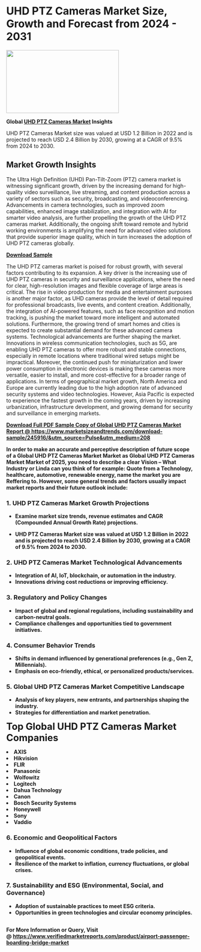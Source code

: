 <H1>UHD PTZ Cameras Market Size, Growth and Forecast from 2024 - 2031</H1><img class="aligncenter size-medium wp-image-584254" src="https://thirdeyenews.in/wp-content/uploads/2024/09/Global-Market-Research-300x168.jpeg" alt="" width="300" height="168" /><p><strong>Global&nbsp;<a href="https://www.marketsizeandtrends.com/download-sample/245916/&amp;utm_source=Pulse&amp;utm_medium=208">UHD PTZ Cameras Market</a> Insights</strong></p><p>UHD PTZ Cameras Market size was valued at USD 1.2 Billion in 2022 and is projected to reach USD 2.4 Billion by 2030, growing at a CAGR of 9.5% from 2024 to 2030.</p><p><h2>Market Growth Insights</h2> <p>The Ultra High Definition (UHD) Pan-Tilt-Zoom (PTZ) camera market is witnessing significant growth, driven by the increasing demand for high-quality video surveillance, live streaming, and content production across a variety of sectors such as security, broadcasting, and videoconferencing. Advancements in camera technologies, such as improved zoom capabilities, enhanced image stabilization, and integration with AI for smarter video analysis, are further propelling the growth of the UHD PTZ cameras market. Additionally, the ongoing shift toward remote and hybrid working environments is amplifying the need for advanced video solutions that provide superior image quality, which in turn increases the adoption of UHD PTZ cameras globally.</p> <p><strong><a href="#">Download Sample</a></strong></p> <p>The UHD PTZ cameras market is poised for robust growth, with several factors contributing to its expansion. A key driver is the increasing use of UHD PTZ cameras in security and surveillance applications, where the need for clear, high-resolution images and flexible coverage of large areas is critical. The rise in video production for media and entertainment purposes is another major factor, as UHD cameras provide the level of detail required for professional broadcasts, live events, and content creation. Additionally, the integration of AI-powered features, such as face recognition and motion tracking, is pushing the market toward more intelligent and automated solutions. Furthermore, the growing trend of smart homes and cities is expected to create substantial demand for these advanced camera systems. Technological advancements are further shaping the market. Innovations in wireless communication technologies, such as 5G, are enabling UHD PTZ cameras to offer more robust and stable connections, especially in remote locations where traditional wired setups might be impractical. Moreover, the continued push for miniaturization and lower power consumption in electronic devices is making these cameras more versatile, easier to install, and more cost-effective for a broader range of applications. In terms of geographical market growth, North America and Europe are currently leading due to the high adoption rate of advanced security systems and video technologies. However, Asia Pacific is expected to experience the fastest growth in the coming years, driven by increasing urbanization, infrastructure development, and growing demand for security and surveillance in emerging markets. <p><strong><a href="#"></p><p><span class=""><strong>Download Full PDF Sample Copy of Global UHD PTZ Cameras Market Report</strong> @ <a href="https://www.marketsizeandtrends.com/download-sample/245916/&amp;utm_source=Pulse&amp;utm_medium=208" target="_blank">https://www.marketsizeandtrends.com/download-sample/245916/&amp;utm_source=Pulse&amp;utm_medium=208</a></span></p><p>In order to make an accurate and perceptive description of future scope of a Global&nbsp;UHD PTZ Cameras Market Market as Global&nbsp;UHD PTZ Cameras Market Market of 2025, you need to describe a clear Vision &ndash; What Industry or Linda can you think of for example: Quote from a Technology, healthcare, automotive, renewable energy, name the market you are Reffering to. However, some general trends and factors usually impact market reports and their future outlook include:</p><h3>1.&nbsp;<strong>UHD PTZ Cameras Market Growth Projections</strong></h3><ul><li>Examine market size trends, revenue estimates and CAGR (Compounded Annual Growth Rate) projections.</li><li><p>UHD PTZ Cameras Market size was valued at USD 1.2 Billion in 2022 and is projected to reach USD 2.4 Billion by 2030, growing at a CAGR of 9.5% from 2024 to 2030.</p></li></ul><h3>2.&nbsp;<strong>UHD PTZ Cameras Market Technological Advancements</strong></h3><ul><li>Integration of AI, IoT, blockchain, or automation in the industry.</li><li>Innovations driving cost reductions or improving efficiency.</li></ul><h3>3.&nbsp;<strong>Regulatory and Policy Changes</strong></h3><ul><li>Impact of global and regional regulations, including sustainability and carbon-neutral goals.</li><li>Compliance challenges and opportunities tied to government initiatives.</li></ul><h3>4.&nbsp;<strong>Consumer Behavior Trends</strong></h3><ul><li>Shifts in demand influenced by generational preferences (e.g., Gen Z, Millennials).</li><li>Emphasis on eco-friendly, ethical, or personalized products/services.</li></ul><h3>5.&nbsp;<strong>Global UHD PTZ Cameras Market Competitive Landscape</strong></h3><ul><li>Analysis of key players, new entrants, and partnerships shaping the industry.</li><li>Strategies for differentiation and market penetration.</li></ul><p data-pm-slice="1 1 []"><span style="color: inherit; font-family: inherit; font-size: 25px;">Top Global UHD PTZ Cameras Market Companies</span></p><div class="" data-test-id=""><p><li>AXIS</li><li> Hikvision</li><li> FLIR</li><li> Panasonic</li><li> Wolfowitz</li><li> Logitech</li><li> Dahua Technology</li><li> Canon</li><li> Bosch Security Systems</li><li> Honeywell</li><li> Sony</li><li> Vaddio</li></p></div><h3>6.&nbsp;<strong>Economic and Geopolitical Factors</strong></h3><ul><li>Influence of global economic conditions, trade policies, and geopolitical events.</li><li>Resilience of the market to inflation, currency fluctuations, or global crises.</li></ul><h3>7.&nbsp;<strong>Sustainability and ESG (Environmental, Social, and Governance)</strong></h3><ul><li>Adoption of sustainable practices to meet ESG criteria.</li><li>Opportunities in green technologies and circular economy principles.</li></ul><h2><strong style="font-size: 14px;">For More Information or Query, Visit @&nbsp;</strong><a style="background-color: #ffffff; font-size: 14px;" href="https://www.marketsizeandtrends.com/report/uhd-ptz-cameras-market/" target="_blank">https://www.verifiedmarketreports.com/product/airport-passenger-boarding-bridge-market</a></h2>
